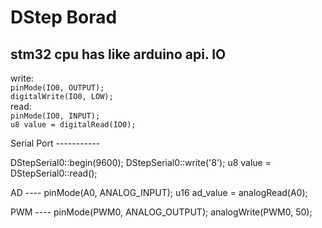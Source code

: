 DStep Borad 
====

stm32 cpu has like arduino api.
IO
----
<p>
write:
<code>
pinMode(IO0, OUTPUT);
digitalWrite(IO0, LOW);
</code>
read:
<code>
pinMode(IO0, INPUT);
u8 value = digitalRead(IO0);
</code>
</p>
Serial Port
-----------
<p>
DStepSerial0::begin(9600);
DStepSerial0::write('8');
u8 value = DStepSerial0::read();
</p>
<p>
AD
----
pinMode(A0, ANALOG_INPUT);
u16 ad_value = analogRead(A0);
</p>
<p>
PWM
----
pinMode(PWM0, ANALOG_OUTPUT);
analogWrite(PWM0, 50);
</p>
